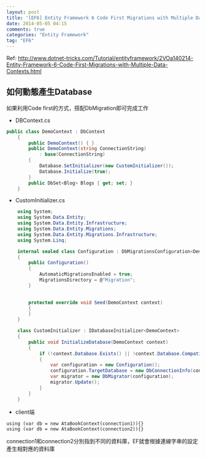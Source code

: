 ```yaml
---
layout: post
title: '[EF6] Entity Framework 6 Code First Migrations with Multiple Data Contexts (轉)'
date: 2014-05-05 04:15
comments: true
categories: "Entity Framework"
tag: "EF6"
---
```

Ref: http://www.dotnet-tricks.com/Tutorial/entityframework/2VOa140214-Entity-Framework-6-Code-First-Migrations-with-Multiple-Data-Contexts.html

## 如何動態產生Database

如果利用Code first的方式，搭配DbMigration即可完成工作

* DBContext.cs

```DBContext.cs
public class DemoContext : DbContext
    {
        public DemoContext() { }
        public DemoContext(string ConnectionString)
            : base(ConnectionString)
        {            
            Database.SetInitializer(new CustomInitializer());
            Database.Initialize(true);
        }        
        public DbSet<Blog> Blogs { get; set; }
    }
```

* CustomInitializer.cs

```c#
    using System;
    using System.Data.Entity;
    using System.Data.Entity.Infrastructure;
    using System.Data.Entity.Migrations;
    using System.Data.Entity.Migrations.Infrastructure;
    using System.Linq;

    internal sealed class Configuration : DbMigrationsConfiguration<DemoContext>
    {        
        public Configuration()
        {
            AutomaticMigrationsEnabled = true;
            MigrationsDirectory = @"Migration";
        }
      

        protected override void Seed(DemoContext context)
        {            
        }
    }

    class CustomInitializer : IDatabaseInitializer<DemoContext>
    {
        public void InitializeDatabase(DemoContext context)
        {
            if (!context.Database.Exists() || !context.Database.CompatibleWithModel(false))
            {
                var configuration = new Configuration();
                configuration.TargetDatabase = new DbConnectionInfo(context.Database.Connection.ConnectionString, "System.Data.SqlClient");
                var migrator = new DbMigrator(configuration);                
                migrator.Update();                
            }
        }
    }
```

* client端

```
using (var db = new AtaBookContext(connection1)){}
using (var db = new AtaBookContext(connection2)){}
```

connection1和connection2分別指到不同的資料庫，EF就會根據連線字串的設定產生相對應的資料庫